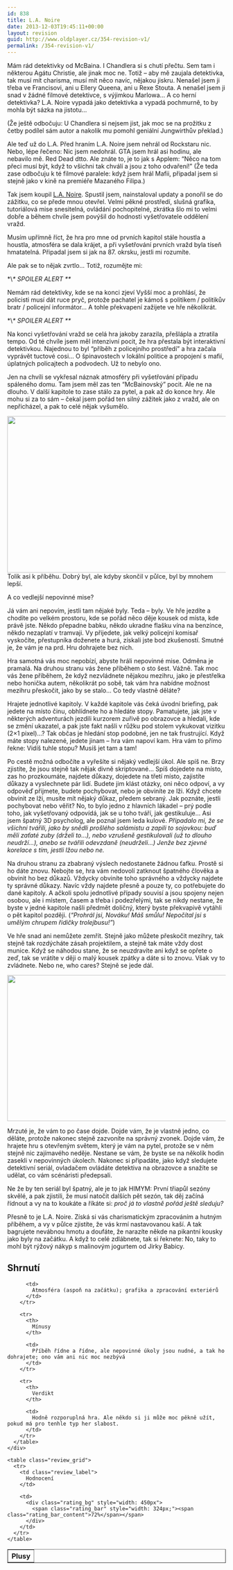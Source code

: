 ```yaml
---
id: 838
title: L.A. Noire
date: 2013-12-03T19:45:11+00:00
layout: revision
guid: http://www.oldplayer.cz/354-revision-v1/
permalink: /354-revision-v1/
---
```

Mám rád detektivky od McBaina. I Chandlera si s chutí přečtu. Sem tam i některou Agátu Christie, ale jinak moc ne. Totiž &#8211; aby mě zaujala detektivka, tak musí mít charisma, musí mít něco navíc, nějakou jiskru. Nenašel jsem ji třeba ve Francisovi, ani u Ellery Queena, ani u Rexe Stouta. A nenašel jsem ji snad v žádné filmové detektivce, s výjimkou Marlowa&#8230; A co herní detektivka? L.A. Noire vypadá jako detektivka a vypadá pochmurně, to by mohla být sázka na jistotu&#8230;

<!--more-->

(Že ještě odbočuju: U Chandlera si nejsem jist, jak moc se na prožitku z četby podílel sám autor a nakolik mu pomohl geniální Jungwirthův překlad.)

Ale teď už do L.A. Před hraním L.A. Noire jsem nehrál od Rockstaru nic. Nebo, lépe řečeno: Nic jsem nedohrál. GTA jsem hrál asi hodinu, ale nebavilo mě. Red Dead dtto. Ale znáte to, je to jak s Applem: &#8220;Něco na tom přeci musí být, když to všichni tak chválí a jsou z toho odvaření!&#8221; (Že teda zase odbočuju k té filmové paralele: když jsem hrál Mafii, připadal jsem si stejně jako v kině na premiéře Mazaného Filipa.)

Tak jsem koupil [L.A. Noire](http://www.xzone.cz/hledat.php3?search=l.a.+noire&x=0&y=0). Spustil jsem, nainstaloval updaty a ponořil se do zážitku, co se přede mnou otevřel. Velmi pěkné prostředí, slušná grafika, tutoriálová mise snesitelná, ovládání pochopitelné, zkrátka šlo mi to velmi dobře a během chvíle jsem povýšil do hodnosti vyšetřovatele oddělení vražd.

Musím upřímně říct, že hra pro mne od prvních kapitol stále houstla a houstla, atmosféra se dala krájet, a při vyšetřování prvních vražd byla tíseň hmatatelná. Připadal jsem si jak na 87. okrsku, jestli mi rozumíte.

Ale pak se to nějak zvrtlo&#8230; Totiž, rozumějte mi:

\*\\*\* SPOILER ALERT \*\**

Nemám rád detektivky, kde se na konci zjeví Vyšší moc a prohlásí, že policisti musí dát ruce pryč, protože pachatel je kámoš s politikem / politikův bratr / policejní informátor&#8230; A tohle překvapení zažijete ve hře několikrát.

\*\\*\* SPOILER ALERT \*\**

Na konci vyšetřování vražd se celá hra jakoby zarazila, přešlápla a ztratila tempo. Od té chvíle jsem měl intenzivní pocit, že hra přestala být interaktivní detektivkou. Najednou to byl &#8220;příběh z policejního prostředí&#8221; a hra začala vyprávět tuctové cosi&#8230; O špinavostech v lokální politice a propojení s mafií, úplatných policajtech a podvodech. Už to nebylo ono.

Jen na chvíli se vykřesal náznak atmosféry při vyšetřování případu spáleného domu. Tam jsem měl zas ten &#8220;McBainovský&#8221; pocit. Ale ne na dlouho. V další kapitole to zase stálo za pytel, a pak až do konce hry. Ale mohu si za to sám &#8211; čekal jsem pořád ten silný zážitek jako z vražd, ale on nepřicházel, a pak to celé nějak vyšumělo.

[<img class="aligncenter size-full wp-image-356" title="lanoire" src="http://www.oldplayer.cz/wp-content/uploads/2012/01/lanoire.jpg" alt="" width="505" height="361" srcset="https://oldplayer.cz/wp-content/uploads/2012/01/lanoire.jpg 505w, https://oldplayer.cz/wp-content/uploads/2012/01/lanoire-300x214.jpg 300w" sizes="(max-width: 505px) 100vw, 505px" />](http://www.oldplayer.cz/wp-content/uploads/2012/01/lanoire.jpg)Tolik asi k příběhu. Dobrý byl, ale kdyby skončil v půlce, byl by mnohem lepší.

A co vedlejší nepovinné mise?

Já vám ani nepovím, jestli tam nějaké byly. Teda &#8211; byly. Ve hře jezdíte a chodíte po velkém prostoru, kde se pořád něco děje kousek od místa, kde právě jste. Někdo přepadne babku, někdo ukradne flašku vína na benzínce, někdo nezaplatí v tramvaji. Vy přijedete, jak velký policejní komisař vyskočíte, přestupníka doženete a hurá, získali jste bod zkušeností. Smutné je, že vám je na prd. Hru dohrajete bez nich.

Hra samotná vás moc nepobízí, abyste hráli nepovinné mise. Odměna je pramalá. Na druhou stranu vás žene příběhem o sto šest. Vážně. Tak moc vás žene příběhem, že když nezvládnete nějakou mezihru, jako je přestřelka nebo honička autem, několikrát po sobě, tak vám hra nabídne možnost mezihru přeskočit, jako by se stalo&#8230; Co tedy vlastně děláte?

Hrajete jednotlivé kapitoly. V každé kapitole vás čeká úvodní briefing, pak jedete na místo činu, obhlídnete ho a hledáte stopy. Pamatujete, jak jste v některých adventurách jezdili kurzorem zuřivě po obrazovce a hledali, kde se změní ukazatel, a pak jste fakt našli v růžku pod stolem vykukovat vizitku (2&#215;1 pixel)&#8230;? Tak občas je hledání stop podobné, jen ne tak frustrující. Když máte stopy nalezené, jedete jinam &#8211; hra vám napoví kam. Hra vám to přímo řekne: Vidíš tuhle stopu? Musíš jet tam a tam!

Po cestě možná odbočíte a vyřešíte si nějaký vedlejší úkol. Ale spíš ne. Brzy zjistíte, že jsou stejně tak nějak divně skriptované&#8230; Spíš dojedete na místo, zas ho prozkoumáte, najdete důkazy, dojedete na třetí místo, zajistíte důkazy a vyslechnete pár lidí. Budete jim klást otázky, oni něco odpoví, a vy odpověď přijmete, budete pochybovat, nebo je obviníte ze lži. Když chcete obvinit ze lži, musíte mít nějaký důkaz, předem sebraný. Jak poznáte, jestli pochybovat nebo věřit? No, to bylo jedno z hlavních lákadel &#8211; prý podle toho, jak vyšetřovaný odpovídá, jak se u toho tváří, jak gestikuluje&#8230; Asi jsem špatný 3D psycholog, ale poznal jsem leda kulové. _Připadalo mi, že se všichni tvářili, jako by snědli prošlého salámistu a zapili to sojovkou: buď měli zaťaté zuby (drželi to&#8230;), nebo vzrušeně gestikulovali (už to dlouho neudrží&#8230;), anebo se tvářili odevzdaně (neudrželi&#8230;) Jenže bez zjevné korelace s tím, jestli lžou nebo ne._

Na druhou stranu za zbabraný výslech nedostanete žádnou ťafku. Prostě si ho dáte znovu. Nebojte se, hra vám nedovolí zatknout špatného člověka a obvinit ho bez důkazů. Vždycky obviníte toho správného a vždycky najdete ty správné důkazy. Navíc vždy najdete přesně a pouze ty, co potřebujete do dané kapitoly. A ačkoli spolu jednotlivé případy souvisí a jsou spojeny nejen osobou, ale i místem, časem a třeba i podezřelými, tak se nikdy nestane, že byste v jedné kapitole našli předmět doličný, který byste překvapivě vytáhli o pět kapitol později. (_&#8220;Prohrál jsi, Nováku! Máš smůlu! Nepočítal jsi s umělým chrupem řidičky trolejbusu!&#8221;_)

Ve hře snad ani nemůžete zemřít. Stejně jako můžete přeskočit mezihry, tak stejně tak rozdýcháte zásah projektilem, a stejně tak máte vždy dost munice. Když se náhodou stane, že se neuzdravíte ani když se opřete o zeď, tak se vrátíte v ději o malý kousek zpátky a dáte si to znovu. Však vy to zvládnete. Nebo ne, who cares? Stejně se jede dál.

[<img class="aligncenter size-large wp-image-357" title="la-noire" src="http://www.oldplayer.cz/wp-content/uploads/2012/01/la-noire_screenshot_226-600x337.jpg" alt="" width="600" height="337" srcset="https://oldplayer.cz/wp-content/uploads/2012/01/la-noire_screenshot_226-600x337.jpg 600w, https://oldplayer.cz/wp-content/uploads/2012/01/la-noire_screenshot_226-300x168.jpg 300w, https://oldplayer.cz/wp-content/uploads/2012/01/la-noire_screenshot_226.jpg 1280w" sizes="(max-width: 600px) 100vw, 600px" />](http://www.oldplayer.cz/wp-content/uploads/2012/01/la-noire_screenshot_226.jpg)

Mrzuté je, že vám to po čase dojde. Dojde vám, že je vlastně jedno, co děláte, protože nakonec stejně zazvoníte na správný zvonek. Dojde vám, že hrajete hru s otevřeným světem, který je vám na pytel, protože se v něm stejně nic zajímavého neděje. Nestane se vám, že byste se na několik hodin zasekli v nepovinných úkolech. Nakonec si připadáte, jako když sledujete detektivní seriál, ovladačem ovládáte detektiva na obrazovce a snažíte se udělat, co vám scénáristi předepsali.

Ne že by ten seriál byl špatný, ale je to jak HIMYM: První třiapůl sezóny skvělé, a pak zjistili, že musí natočit dalších pět sezón, tak děj začíná řídnout a vy na to koukáte a říkáte si: _proč já to vlastně pořád ještě sleduju?_

Přesně to je L.A. Noire. Získá si vás charismatickým zpracováním a hutným příběhem, a vy v půlce zjistíte, že vás krmí nastavovanou kaší. A tak bagrujete nevábnou hmotu a doufáte, že narazíte někde na pikantní kousky jako byly na začátku. A když to celé zdlábnete, tak si řeknete: No, taky to mohl být rýžový nákyp s malinovým jogurtem od Jirky Babicy.

<a name="review"></a>

<div class="review">
  <h2>
    Shrnutí
  </h2>
  
  <div class="mainbox">
    <div class="procons">
      <table border="1">
        <tr>
          <th>
            Plusy
          </th>
          
          <td>
            Atmosféra (aspoň na začátku); grafika a zpracování exteriérů
          </td>
        </tr>
        
        <tr>
          <th>
            Mínusy
          </th>
          
          <td>
            Příběh řídne a řídne, ale nepovinné úkoly jsou nudné, a tak ho dohrajete; ono vám ani nic moc nezbývá
          </td>
        </tr>
        
        <tr>
          <th>
            Verdikt
          </th>
          
          <td>
            Hodně rozporuplná hra. Ale někdo si ji může moc pěkně užít, pokud má pro tenhle typ her slabost.
          </td>
        </tr>
      </table>
    </div>
    
    <table class="review_grid">
      <tr>
        <td class="review_label">
          Hodnocení
        </td>
        
        <td>
          <div class="rating_bg" style="width: 450px">
            <span class="rating_bar" style="width: 324px;"><span class="rating_bar_content">72%</span></span>
          </div>
        </td>
      </tr>
    </table>
  </div>
</div>

<div id="google_plus_one">
  <g:plusone></g:plusone>
</div>

<div id="fb_send_like">
</div>